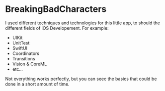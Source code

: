 # BreakingBadCharacters

I used different techniques and technologies for this little app, to should the different fields of iOS Developement.
For example:
- UIKit
- UnitTest
- SwiftUI
- Coordinators
- Transitions
- Vision & CoreML
- etc...

Not everything works perfectly, but you can seec the basics that could be done in a short amount of time. 
